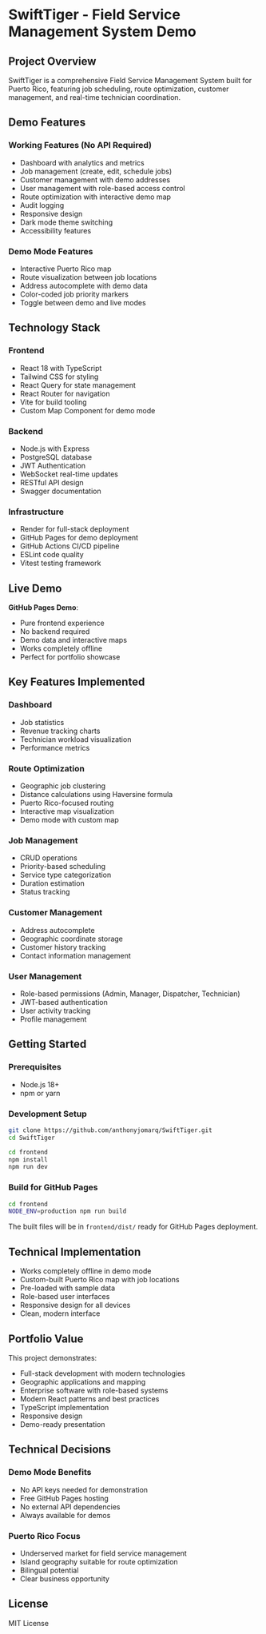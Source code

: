 # SwiftTiger - Field Service Management System Demo

## Project Overview

SwiftTiger is a comprehensive Field Service Management System built for Puerto Rico, featuring job scheduling, route optimization, customer management, and real-time technician coordination.

## Demo Features

### Working Features (No API Required)
- Dashboard with analytics and metrics
- Job management (create, edit, schedule jobs)
- Customer management with demo addresses
- User management with role-based access control
- Route optimization with interactive demo map
- Audit logging
- Responsive design
- Dark mode theme switching
- Accessibility features

### Demo Mode Features
- Interactive Puerto Rico map
- Route visualization between job locations
- Address autocomplete with demo data
- Color-coded job priority markers
- Toggle between demo and live modes

## Technology Stack

### Frontend
- React 18 with TypeScript
- Tailwind CSS for styling  
- React Query for state management
- React Router for navigation
- Vite for build tooling
- Custom Map Component for demo mode

### Backend
- Node.js with Express
- PostgreSQL database
- JWT Authentication
- WebSocket real-time updates
- RESTful API design
- Swagger documentation

### Infrastructure
- Render for full-stack deployment
- GitHub Pages for demo deployment
- GitHub Actions CI/CD pipeline
- ESLint code quality
- Vitest testing framework

## Live Demo

**GitHub Pages Demo**:

- Pure frontend experience
- No backend required
- Demo data and interactive maps
- Works completely offline
- Perfect for portfolio showcase

## Key Features Implemented

### Dashboard
- Job statistics
- Revenue tracking charts
- Technician workload visualization
- Performance metrics

### Route Optimization
- Geographic job clustering
- Distance calculations using Haversine formula
- Puerto Rico-focused routing
- Interactive map visualization
- Demo mode with custom map

### Job Management
- CRUD operations
- Priority-based scheduling
- Service type categorization
- Duration estimation
- Status tracking

### Customer Management
- Address autocomplete
- Geographic coordinate storage
- Customer history tracking
- Contact information management

### User Management
- Role-based permissions (Admin, Manager, Dispatcher, Technician)
- JWT-based authentication
- User activity tracking
- Profile management

## Getting Started

### Prerequisites
- Node.js 18+
- npm or yarn

### Development Setup
```bash
git clone https://github.com/anthonyjomarq/SwiftTiger.git
cd SwiftTiger

cd frontend
npm install
npm run dev
```

### Build for GitHub Pages
```bash
cd frontend
NODE_ENV=production npm run build
```

The built files will be in `frontend/dist/` ready for GitHub Pages deployment.

## Technical Implementation

- Works completely offline in demo mode
- Custom-built Puerto Rico map with job locations
- Pre-loaded with sample data
- Role-based user interfaces
- Responsive design for all devices
- Clean, modern interface

## Portfolio Value

This project demonstrates:
- Full-stack development with modern technologies
- Geographic applications and mapping
- Enterprise software with role-based systems
- Modern React patterns and best practices
- TypeScript implementation
- Responsive design
- Demo-ready presentation

## Technical Decisions

### Demo Mode Benefits
- No API keys needed for demonstration
- Free GitHub Pages hosting
- No external API dependencies
- Always available for demos

### Puerto Rico Focus
- Underserved market for field service management
- Island geography suitable for route optimization
- Bilingual potential
- Clear business opportunity

## License

MIT License